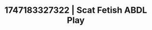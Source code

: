 ---
categories:
- Wrestling domination
- Stepsister roleplay
- Artistic nudes
- Mindful pleasure
- Lover's breath
image: /assets/images/1747183327322.webp
layout: post
seo:
  description: Featured content with premium Scat Fetish, ABDL Play. HD images available.
  keywords: Scat Fetish, ABDL Play
  og_image: /assets/images/1747183327322.webp
  schema_type: VisualArtwork
tags:
- ABDL Play
- '#1747183327322'
- Scat Fetish
title: 1747183327322 | Scat Fetish ABDL Play
---
